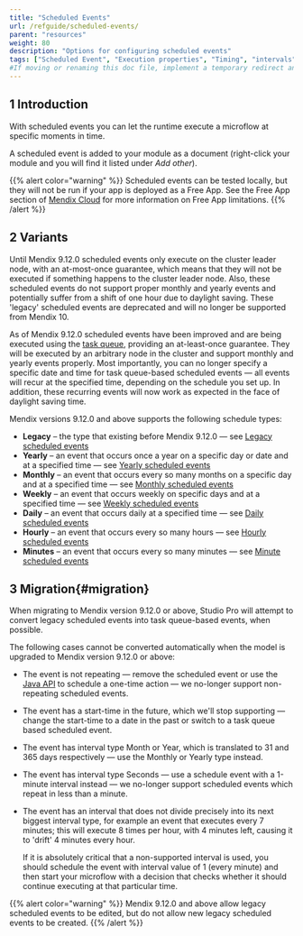 ```yaml
---
title: "Scheduled Events"
url: /refguide/scheduled-events/
parent: "resources"
weight: 80
description: "Options for configuring scheduled events"
tags: ["Scheduled Event", "Execution properties", "Timing", "intervals", "scheduling issues", "time zones", "daylight saving"]
#If moving or renaming this doc file, implement a temporary redirect and let the respective team know they should update the URL in the product. See Mapping to Products for more details.
---
```


## 1 Introduction

With scheduled events you can let the runtime execute a microflow at specific moments in time.

A scheduled event is added to your module as a document (right-click your module and you will find it listed under *Add other*).

{{% alert color="warning" %}}
Scheduled events can be tested locally, but they will not be run if your app is deployed as a Free App. See the Free App section of [Mendix Cloud](/developerportal/deploy/mendix-cloud-deploy/#free-app) for more information on Free App limitations.
{{% /alert %}}

## 2 Variants

Until Mendix 9.12.0 scheduled events only execute on the cluster leader node, with an at-most-once guarantee, which means that they
will not be executed if something happens to the cluster leader node. Also, these scheduled events do not support proper monthly and
yearly events and potentially suffer from a shift of one hour due to daylight saving. These 'legacy' scheduled events are
deprecated and will no longer be supported from Mendix 10.

As of Mendix 9.12.0 scheduled events have been improved and are being executed using the [task queue](/refguide/task-queue/), providing an
at-least-once guarantee. They will be executed by an arbitrary node in the cluster and support monthly and yearly events properly.
Most importantly, you can no longer specify a specific date and time for task queue-based scheduled events — all events will recur at the specified time, depending on the schedule you set up.
In addition, these recurring events will now work as expected in the face of daylight saving time.

Mendix versions 9.12.0 and above supports the following schedule types:

* **Legacy** – the type that existing before Mendix 9.12.0 — see [Legacy scheduled events](/refguide/scheduled-events-legacy/)
* **Yearly** – an event that occurs once a year on a specific day or date and at a specified time — see [Yearly scheduled events](/refguide/scheduled-events-task-queue/#yearly)
* **Monthly** – an event that occurs every so many months on a specific day and at a specified time — see [Monthly scheduled events](/refguide/scheduled-events-task-queue/#monthly)
* **Weekly** – an event that occurs weekly on specific days and at a specified time — see [Weekly scheduled events](/refguide/scheduled-events-task-queue/#weekly)
* **Daily** – an event that occurs daily at a specified time — see [Daily scheduled events](/refguide/scheduled-events-task-queue/#daily)
* **Hourly** – an event that occurs every so many hours — see [Hourly scheduled events](/refguide/scheduled-events-task-queue/#hourly)
* **Minutes** – an event that occurs every so many minutes — see [Minute scheduled events](/refguide/scheduled-events-task-queue/#minutes)

## 3 Migration{#migration}

When migrating to Mendix version 9.12.0 or above, Studio Pro will attempt to convert legacy scheduled events into task queue-based events,
when possible.

The following cases cannot be converted automatically when the model is upgraded to Mendix version 9.12.0 or above:

* The event is not repeating — remove the scheduled event or use the [Java API](/refguide/task-queue/#queuing) to schedule a one-time action — we no-longer support non-repeating scheduled events.
* The event has a start-time in the future, which we'll stop supporting — change the start-time to a date in the past or switch to a task queue based scheduled event.
* The event has interval type Month or Year, which is translated to 31 and 365 days respectively — use the Monthly or Yearly type instead.
* The event has interval type Seconds — use a schedule event with a 1-minute interval instead — we no-longer support scheduled events which repeat in less than a minute.
* The event has an interval that does not divide precisely into its next biggest interval type, for example an event that executes every 7 minutes; this will execute 8 times per hour, with 4 minutes left, causing it to 'drift' 4 minutes every hour.

    If it is absolutely critical that a non-supported interval is used, you should schedule the event with interval value of 1 (every minute) and then start your microflow with a decision that checks whether it should continue executing at that particular time.

{{% alert color="warning" %}}
Mendix 9.12.0 and above allow legacy scheduled events to be edited, but do not allow new legacy scheduled events to be created.
{{% /alert %}}
